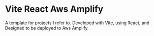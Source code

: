 # Vite React Aws Amplify

A template for projects I refer to. Developed with Vite, using React, and Designed to be deployed to Aws Amplify.
